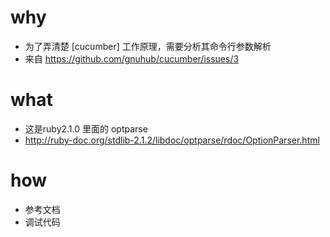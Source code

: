 why
=============

* 为了弄清楚 [cucumber] 工作原理，需要分析其命令行参数解析
* 来自 https://github.com/gnuhub/cucumber/issues/3

what
==========

* 这是ruby2.1.0 里面的 optparse
* http://ruby-doc.org/stdlib-2.1.2/libdoc/optparse/rdoc/OptionParser.html

how
=========

* 参考文档
* 调试代码